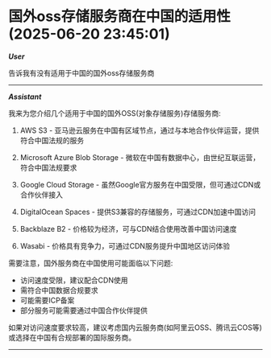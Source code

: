 <!-- Generated by SpecStory -->

# 国外oss存储服务商在中国的适用性 (2025-06-20 23:45:01)

_**User**_

告诉我有没有适用于中国的国外oss存储服务商

---

_**Assistant**_

我来为您介绍几个适用于中国的国外OSS(对象存储服务)存储服务商:

1. AWS S3 - 亚马逊云服务在中国有区域节点，通过与本地合作伙伴运营，提供符合中国法规的服务

2. Microsoft Azure Blob Storage - 微软在中国有数据中心，由世纪互联运营，符合中国法规要求

3. Google Cloud Storage - 虽然Google官方服务在中国受限，但可通过CDN或合作伙伴接入

4. DigitalOcean Spaces - 提供S3兼容的存储服务，可通过CDN加速中国访问

5. Backblaze B2 - 价格较为经济，可与CDN结合使用改善中国访问速度

6. Wasabi - 价格具有竞争力，可通过CDN服务提升中国地区访问体验

需要注意，国外服务商在中国使用可能面临以下问题:
- 访问速度受限，建议配合CDN使用
- 需符合中国数据合规要求
- 可能需要ICP备案
- 部分服务可能需要通过中国合作伙伴提供

如果对访问速度要求较高，建议考虑国内云服务商(如阿里云OSS、腾讯云COS等)或选择在中国有合规部署的国际服务商。

---

